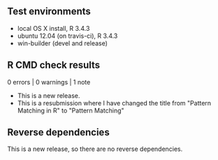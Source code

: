 ## Test environments
* local OS X install, R 3.4.3
* ubuntu 12.04 (on travis-ci), R 3.4.3
* win-builder (devel and release)

## R CMD check results

0 errors | 0 warnings | 1 note

* This is a new release.
* This is a resubmission where I have changed the title from "Pattern Matching in R" to "Pattern Matching"

## Reverse dependencies

This is a new release, so there are no reverse dependencies.

